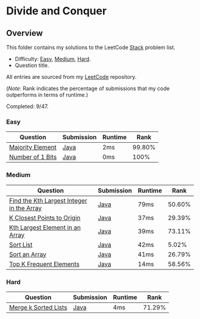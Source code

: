 # Divide and Conquer

## Overview
This folder contains my solutions to the LeetCode [Stack](https://leetcode.com/problem-list/divide-and-conquer/) problem list.
- Difficulty: [Easy](#easy), [Medium](#medium), [Hard](#hard).
- Question title.

All entries are sourced from my [LeetCode](https://github.com/shumarb/leetcode) repository.

(*Note*: Rank indicates the percentage of submissions that my code outperforms in terms of runtime.)

Completed: 9/47.

### Easy
| Question                                                                        | Submission                                                                                  | Runtime | Rank   |
|---------------------------------------------------------------------------------|---------------------------------------------------------------------------------------------|---------|--------|
| [Majority Element](https://leetcode.com/problems/majority-element/description/) | [Java](https://github.com/shumarb/leetcode/blob/main/submissions/java/MajorityElement.java) | 2ms     | 99.80% |
| [Number of 1 Bits](https://leetcode.com/problems/number-of-1-bits/description/) | [Java](https://github.com/shumarb/leetcode/blob/main/submissions/java/NumberOf1Bits.java)   | 0ms     | 100%   |

### Medium
| Question                                                                                                                          | Submission                                                                                             | Runtime | Rank   |
|-----------------------------------------------------------------------------------------------------------------------------------|--------------------------------------------------------------------------------------------------------|---------|--------|
| [Find the Kth Largest Integer in the Array](https://leetcode.com/problems/find-the-kth-largest-integer-in-the-array/description/) | [Java](https://github.com/shumarb/leetcode/blob/main/submissions/java/FindTheDuplicateNumber.java)     | 79ms    | 50.60% |
| [K Closest Points to Origin](https://leetcode.com/problems/k-closest-points-to-origin/description/)                               | [Java](https://github.com/shumarb/leetcode/blob/main/submissions/java/KClosestPointsToOrigin.java)     | 37ms    | 29.39% |
| [Kth Largest Element in an Array](https://leetcode.com/problems/kth-largest-element-in-an-array/description/)                     | [Java](https://github.com/shumarb/leetcode/blob/main/submissions/java/KthLargestElementInAnArray.java) | 39ms    | 73.11% |
| [Sort List](https://leetcode.com/problems/sort-list/description/)                                                                 | [Java](https://github.com/shumarb/leetcode/blob/main/submissions/java/SortList.java)                   | 42ms    | 5.02%  |
| [Sort an Array](https://leetcode.com/problems/sort-an-array/description/)                                                         | [Java](https://github.com/shumarb/leetcode/blob/main/submissions/java/SortAnArray.java)                | 41ms    | 26.79% |
| [Top K Frequent Elements](https://leetcode.com/problems/top-k-frequent-elements/description/)                                     | [Java](https://github.com/shumarb/leetcode/blob/main/submissions/java/TopKFrequentElements.java)       | 14ms    | 58.56% |

### Hard
| Question                                                                                | Submission                                                                                           | Runtime | Rank   |
|-----------------------------------------------------------------------------------------|------------------------------------------------------------------------------------------------------|---------|--------|
| [Merge k Sorted Lists](https://leetcode.com/problems/merge-k-sorted-lists/description/) | [Java](https://github.com/shumarb/leetcode/blob/main/submissions/java/MergeKSortedLists.java)        | 4ms     | 71.29% |
